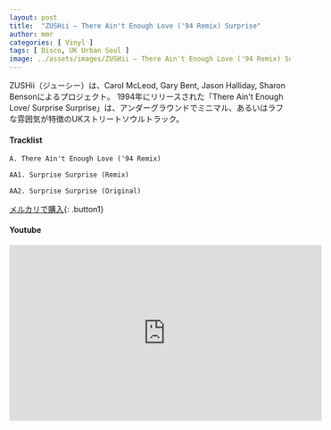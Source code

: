 ```yaml
---
layout: post
title:  "ZUSHii – There Ain't Enough Love ('94 Remix) Surprise"
author: mmr
categories: [ Vinyl ]
tags: [ Disco, UK Urban Soul ]
image: ../assets/images/ZUSHii – There Ain't Enough Love ('94 Remix) Surprise.webp
---
```


ZUSHii（ジューシー）は、Carol McLeod, Gary Bent, Jason Halliday, Sharon Bensonによるプロジェクト。
1994年にリリースされた「There Ain't Enough Love/ Surprise Surprise」は、アンダーグラウンドでミニマル、あるいはラフな雰囲気が特徴のUKストリートソウルトラック。

#### Tracklist
```md
A. There Ain't Enough Love ('94 Remix)

AA1. Surprise Surprise (Remix)

AA2. Surprise Surprise (Original)
```

[メルカリで購入](https://jp.mercari.com/item/m74448353771?afid=6142608987){: .button1}

#### Youtube
<iframe width="560" height="315" src="https://www.youtube.com/embed/ADwqHdOUXpM?si=8jnOoA-bdNK2sm9g" title="YouTube video player" frameborder="0" allow="accelerometer; autoplay; clipboard-write; encrypted-media; gyroscope; picture-in-picture; web-share" referrerpolicy="strict-origin-when-cross-origin" allowfullscreen></iframe>